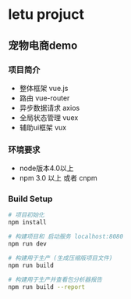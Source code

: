 
# letu projuct
## 宠物电商demo

### 项目简介

- 整体框架  vue.js
- 路由   vue-router
- 异步数据请求 axios
- 全局状态管理 vuex
- 辅助ui框架 vux

### 环境要求

- node版本4.0以上
- npm 3.0 以上 或者 cnpm

### Build Setup

``` bash
# 项目初始化
npm install

# 构建项目和 启动服务 localhost:8080
npm run dev

# 构建用于生产 (生成压缩版项目文件)
npm run build

# 构建用于生产并查看包分析器报告
npm run build --report
```


